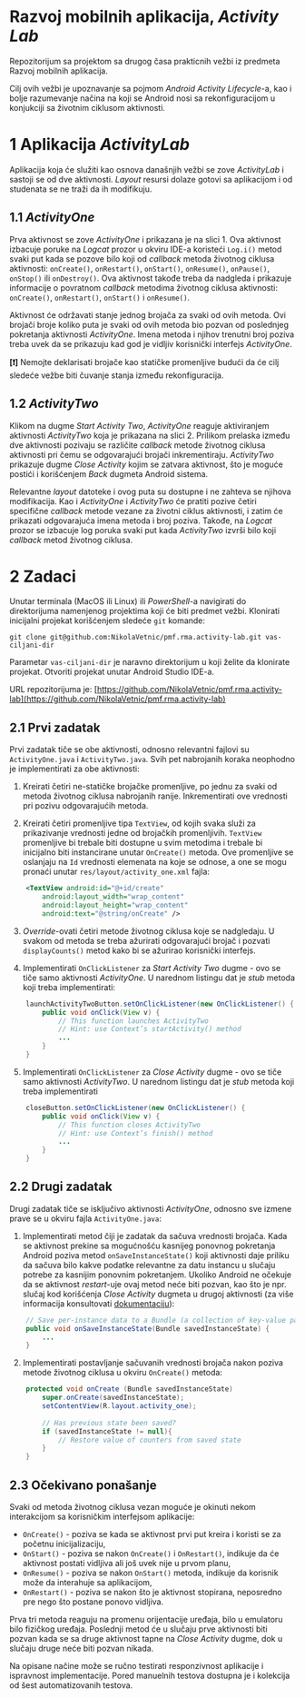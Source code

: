 # Razvoj mobilnih aplikacija, *Activity Lab*

Repozitorijum sa projektom sa drugog časa prakticnih vežbi iz predmeta Razvoj mobilnih aplikacija.

Cilj ovih vežbi je upoznavanje sa pojmom *Android Activity Lifecycle*-a, kao i bolje razumevanje načina na koji se Android nosi sa rekonfiguracijom u konjukciji sa životnim ciklusom aktivnosti.
# 1 Aplikacija *ActivityLab*
Aplikacija koja će služiti kao osnova današnjih vežbi se zove *ActivityLab* i sastoji se od dve aktivnosti. *Layout* resursi dolaze gotovi sa aplikacijom i od studenata se ne traži da ih modifikuju.
## 1.1 *ActivityOne*
Prva aktivnost se zove *ActivityOne* i prikazana je na slici 1. Ova aktivnost izbacuje poruke na *Logcat* prozor u okviru IDE-a koristeći `Log.i()` metod svaki put kada se pozove bilo koji od *callback* metoda životnog ciklusa aktivnosti: `onCreate()`, `onRestart()`, `onStart()`, `onResume()`, `onPause()`, `onStop()` ili `onDestroy()`. Ova aktivnost takođe treba da nadgleda i prikazuje informacije o povratnom *callback* metodima životnog ciklusa aktivnosti: `onCreate()`, `onRestart()`, `onStart()` i `onResume()`. 

Aktivnost će održavati stanje jednog brojača za svaki od ovih metoda. Ovi brojači broje koliko puta je svaki od ovih metoda bio pozvan od poslednjeg pokretanja aktivnosti *ActivityOne*. Imena metoda i njihov trenutni broj poziva treba uvek da se prikazuju kad god je vidljiv korisnički interfejs *ActivityOne*.

**[❗]** Nemojte deklarisati brojače kao statičke promenljive budući da će cilj sledeće vežbe biti čuvanje stanja između rekonfiguracija.
## 1.2 *ActivityTwo*
Klikom na dugme *Start Activity Two*, *ActivityOne* reaguje aktiviranjem aktivnosti *ActivityTwo* koja je prikazana na slici 2. Prilikom prelaska između dve aktivnosti pozivaju se različite *callback* metode životnog ciklusa aktivnosti pri čemu se odgovarajući brojači inkrementiraju. *ActivityTwo* prikazuje dugme *Close Activity* kojim se zatvara aktivnost, što je moguće postići i korišćenjem *Back* dugmeta Android sistema. 

Relevantne *layout* datoteke i ovog puta su dostupne i ne zahteva se njihova modifikacija. Kao i *ActivityOne* i *ActivityTwo* će pratiti pozive četiri specifične *callback* metode vezane za životni ciklus aktivnosti, i zatim će prikazati odgovarajuća imena metoda i broj poziva. Takođe, na *Logcat* prozor se izbacuje log poruka svaki put kada *ActivityTwo* izvrši bilo koji *callback* metod životnog ciklusa.
# 2 Zadaci
Unutar terminala (MacOS ili Linux) ili *PowerShell*-a navigirati do direktorijuma namenjenog projektima koji će biti predmet vežbi. Klonirati inicijalni projekat korišćenjem sledeće `git` komande:
```console
git clone git@github.com:NikolaVetnic/pmf.rma.activity-lab.git vas-ciljani-dir
```

Parametar `vas-ciljani-dir` je naravno direktorijum u koji želite da klonirate projekat. Otvoriti projekat unutar Android Studio IDE-a.

URL repozitorijuma je: [https://github.com/NikolaVetnic/pmf.rma.activity-lab](https://github.com/NikolaVetnic/pmf.rma.activity-lab)
## 2.1 Prvi zadatak
Prvi zadatak tiče se obe aktivnosti, odnosno relevantni fajlovi su `ActivityOne.java` i `ActivityTwo.java`. Svih pet nabrojanih koraka neophodno je implementirati za obe aktivnosti:

1. Kreirati četiri ne-statičke brojačke promenljive, po jednu za svaki od metoda životnog ciklusa nabrojanih ranije. Inkrementirati ove vrednosti pri pozivu odgovarajućih metoda.

2. Kreirati četiri promenljive tipa `TextView`, od kojih svaka služi za prikazivanje vrednosti jedne od brojačkih promenljivih. `TextView` promenljive bi trebale biti dostupne u svim metodima i trebale bi inicijalno biti instancirane unutar `OnCreate()` metoda. Ove promenljive se oslanjaju na `Id` vrednosti elemenata na koje se odnose, a one se mogu pronaći unutar `res/layout/activity_one.xml` fajla:
```xml
	<TextView android:id="@+id/create"  
	    android:layout_width="wrap_content"  
	    android:layout_height="wrap_content"  
	    android:text="@string/onCreate" />
``` 

3. *Override*-ovati četiri metode životnog ciklusa koje se nadgledaju. U svakom od metoda se treba ažurirati odgovarajući brojač i pozvati `displayCounts()` metod kako bi se ažurirao korisnički interfejs.

4. Implementirati `OnClickListener` za *Start Activity Two* dugme - ovo se tiče samo aktivnosti *ActivityOne*. U narednom listingu dat je *stub* metoda koji treba implementirati:
```java
	launchActivityTwoButton.setOnClickListener(new OnClickListener() {
		public void onClick(View v) {
			// This function launches ActivityTwo
			// Hint: use Context’s startActivity() method
			...
		}
	}
```

5. Implementirati `OnClickListener` za *Close Activity* dugme - ovo se tiče samo aktivnosti *ActivityTwo*. U narednom listingu dat je *stub* metoda koji treba implementirati
```java
	closeButton.setOnClickListener(new OnClickListener() {
		public void onClick(View v) {
			// This function closes ActivityTwo
			// Hint: use Context’s finish() method
			...
		}
	}
```
## 2.2 Drugi zadatak
Drugi zadatak tiče se isključivo aktivnosti *ActivityOne*, odnosno sve izmene prave se u okviru fajla `ActivityOne.java`:

1. Implementirati metod čiji je zadatak da sačuva vrednosti brojača. Kada se aktivnost prekine sa mogućnošću kasnijeg ponovnog pokretanja Android poziva metod `onSaveInstanceState()` koji aktivnosti daje priliku da sačuva bilo kakve podatke relevantne za datu instancu u slučaju potrebe za kasnijim ponovnim pokretanjem. Ukoliko Android ne očekuje da se aktivnost *restart*-uje ovaj metod neće biti pozvan, kao što je npr. slučaj kod korišćenja *Close Activity* dugmeta u drugoj aktivnosti (za više informacija konsultovati [dokumentaciju](https://developer.android.com/reference/android/app/Activity.html)):
```java
	// Save per-instance data to a Bundle (a collection of key-value pairs).
	public void onSaveInstanceState(Bundle savedInstanceState) {
		...
	}
```

2. Implementirati postavljanje sačuvanih vrednosti brojača nakon poziva metode životnog ciklusa u okviru `OnCreate()` metoda:
```java
	protected void onCreate (Bundle savedInstanceState)
		super.onCreate(savedInstanceState);
		setContentView(R.layout.activity_one);
		
		// Has previous state been saved?
		if (savedInstanceState != null){
			// Restore value of counters from saved state
		}
	}
```
## 2.3 Očekivano ponašanje
Svaki od metoda životnog ciklusa vezan moguće je okinuti nekom interakcijom sa korisničkim interfejsom aplikacije:
- `OnCreate()` - poziva se kada se aktivnost prvi put kreira i koristi se za početnu inicijalizaciju,
- `OnStart()` - poziva se nakon `OnCreate()` i `OnRestart()`, indikuje da će aktivnost postati vidljiva ali još uvek nije u prvom planu,
- `OnResume()` - poziva se nakon `OnStart()` metoda, indikuje da korisnik može da interahuje sa aplikacijom, 
- `OnRestart()` - poziva se nakon što je aktivnost stopirana, neposredno pre nego što postane ponovo vidljiva.

Prva tri metoda reaguju na promenu orijentacije uređaja, bilo u emulatoru bilo fizičkog uređaja. Poslednji metod će u slučaju prve aktivnosti biti pozvan kada se sa druge aktivnost tapne na *Close Activity* dugme, dok u slučaju druge neće biti pozvan nikada.

Na opisane načine može se ručno testirati responzivnost aplikacije i ispravnost implementacije. Pored manuelnih testova dostupna je i kolekcija od šest automatizovanih testova.